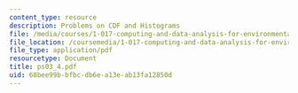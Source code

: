 ```yaml
---
content_type: resource
description: Problems on CDF and Histograms
file: /media/courses/1-017-computing-and-data-analysis-for-environmental-applications-fall-2003/68bee99bbfbcdb6ea13eab13fa12850d_ps03_4.pdf
file_location: /coursemedia/1-017-computing-and-data-analysis-for-environmental-applications-fall-2003/68bee99bbfbcdb6ea13eab13fa12850d_ps03_4.pdf
file_type: application/pdf
resourcetype: Document
title: ps03_4.pdf
uid: 68bee99b-bfbc-db6e-a13e-ab13fa12850d
---
```

